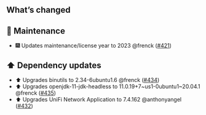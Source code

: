 ## What’s changed

## 🧰 Maintenance

- 🎆 Updates maintenance/license year to 2023 @frenck ([#421](https://github.com/hassio-addons/addon-unifi/pull/421))

## ⬆️ Dependency updates

- ⬆️ Upgrades binutils to 2.34-6ubuntu1.6 @frenck ([#434](https://github.com/hassio-addons/addon-unifi/pull/434))
- ⬆️ Upgrades openjdk-11-jdk-headless to 11.0.19+7~us1-0ubuntu1~20.04.1 @frenck ([#435](https://github.com/hassio-addons/addon-unifi/pull/435))
- ⬆️ Upgrades UniFi Network Application to 7.4.162 @anthonyangel ([#432](https://github.com/hassio-addons/addon-unifi/pull/432))
